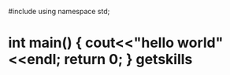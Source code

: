#include <iostream>
using namespace std;

int main()
{
  cout<<"hello world"<<endl;
  return 0;
}
getskills
=========

